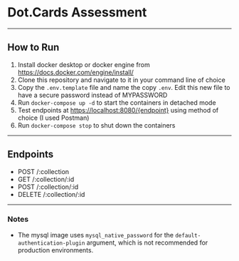 
# Dot.Cards Assessment

***

## How to Run

1. Install docker desktop or docker engine from  https://docs.docker.com/engine/install/
2. Clone this repository and navigate to it in your command line of choice
3. Copy the ```.env.template``` file and name the copy ```.env```. Edit this new file to have a secure password instead of MYPASSWORD
4. Run ```docker-compose up -d``` to start the containers in detached mode
5. Test endpoints at [https://localhost:8080/{endpoint}](https://localhost:8080/) using method of choice (I used Postman)
6. Run ```docker-compose stop``` to shut down the containers

***

## Endpoints

- POST /:collection
- GET /:collection/:id
- POST /:collection/:id
- DELETE /:collection/:id

***

### Notes

- The mysql image uses ```mysql_native_password``` for the ```default-authentication-plugin``` argument,
which is not recommended for production environments.